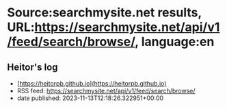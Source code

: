 # Source:searchmysite.net results, URL:https://searchmysite.net/api/v1/feed/search/browse/, language:en

## Heitor's log
 - [https://heitorpb.github.io](https://heitorpb.github.io)
 - RSS feed: https://searchmysite.net/api/v1/feed/search/browse/
 - date published: 2023-11-13T12:18:26.322951+00:00



